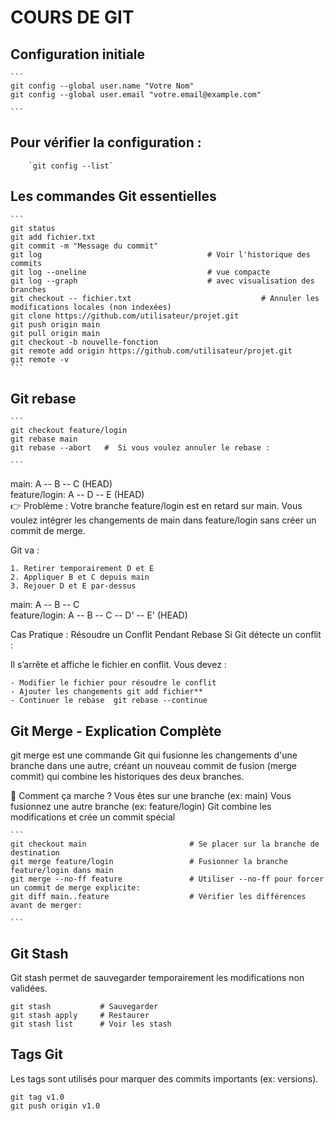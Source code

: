 # COURS DE GIT

## Configuration initiale

	```
	git config --global user.name "Votre Nom"
	git config --global user.email "votre.email@example.com"
	
	```
## Pour vérifier la configuration :
		`git config --list`


## Les commandes Git essentielles


	```
	git status
	git add fichier.txt
	git commit -m "Message du commit"
	git log     								# Voir l'historique des commits
	git log --oneline  							# vue compacte
	git log --graph    							# avec visualisation des branches
	git checkout -- fichier.txt    							# Annuler les modifications locales (non indexées)
	git clone https://github.com/utilisateur/projet.git
	git push origin main
	git pull origin main
	git checkout -b nouvelle-fonction 
	git remote add origin https://github.com/utilisateur/projet.git	
	git remote -v				
	```

## Git rebase 



	```
	git checkout feature/login 
	git rebase main
	git rebase --abort   #  Si vous voulez annuler le rebase : 
	
	```

main:        A -- B -- C (HEAD)  
feature/login:   A -- D -- E (HEAD)  
👉 Problème : Votre branche feature/login est en retard sur main.
Vous voulez intégrer les changements de main dans feature/login sans créer un commit de merge.

Git va :

	1. Retirer temporairement D et E
	2. Appliquer B et C depuis main
	3. Rejouer D et E par-dessus

main:        A -- B -- C  
feature/login:   A -- B -- C -- D' -- E' (HEAD)  

 Cas Pratique : Résoudre un Conflit Pendant Rebase  Si Git détecte un conflit :

Il s’arrête et affiche le fichier en conflit. Vous devez :

	- Modifier le fichier pour résoudre le conflit
	- Ajouter les changements git add fichier**
	- Continuer le rebase  git rebase --continue

## Git Merge - Explication Complète

git merge est une commande Git qui fusionne les changements d'une branche dans une autre, créant un nouveau commit de fusion (merge commit) qui combine les historiques des deux branches.

🔄 Comment ça marche ?
Vous êtes sur une branche (ex: main)
Vous fusionnez une autre branche (ex: feature/login)
Git combine les modifications et crée un commit spécial


	```
	git checkout main       				# Se placer sur la branche de destination
	git merge feature/login 				# Fusionner la branche feature/login dans main
	git merge --no-ff feature				# Utiliser --no-ff pour forcer un commit de merge explicite:
	git diff main..feature      			# Vérifier les différences avant de merger:    		
	
	```


## Git Stash
Git stash permet de sauvegarder temporairement les modifications non validées.

```
git stash           # Sauvegarder
git stash apply     # Restaurer
git stash list      # Voir les stash
```

## Tags Git
Les tags sont utilisés pour marquer des commits importants (ex: versions).

```
git tag v1.0
git push origin v1.0
```